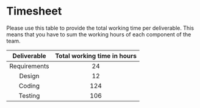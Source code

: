 # Timesheet

Please use this table to provide the total working time per deliverable. This means that you have to sum the working hours of each component of the team.

| Deliverable | Total working time in hours |
|:-----------:|:------------------:|
|Requirements| 24 |
|Design | 12 |
|Coding | 124 |
|Testing | 106 |
